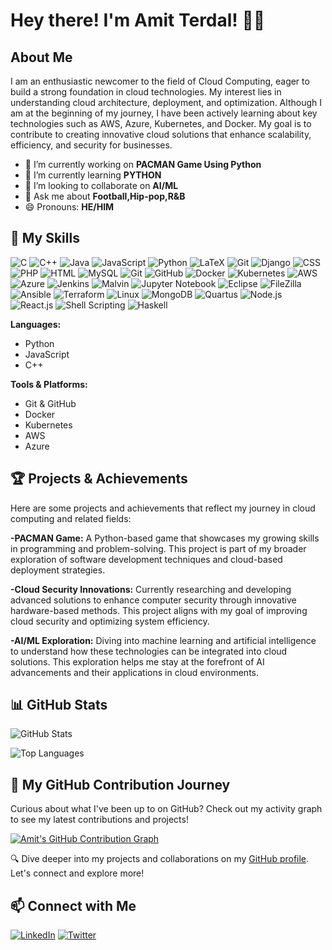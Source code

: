 # Hey there! I'm Amit Terdal! 👋✨
## About Me

I am an enthusiastic newcomer to the field of Cloud Computing, eager to build a strong foundation in cloud technologies. My interest lies in understanding cloud architecture, deployment, and optimization. Although I am at the beginning of my journey, I have been actively learning about key technologies such as AWS, Azure, Kubernetes, and Docker. My goal is to contribute to creating innovative cloud solutions that enhance scalability, efficiency, and security for businesses.

- 🔭 I’m currently working on **PACMAN Game Using Python**
- 🌱 I’m currently learning **PYTHON**
- 👯 I’m looking to collaborate on **AI/ML**
- 💬 Ask me about **Football,Hip-pop,R&B**
- 😄 Pronouns: **HE/HIM**

## 🚀 My Skills

![C](https://img.shields.io/badge/C-A8B9CC?style=flat&logo=c&logoColor=white)
![C++](https://img.shields.io/badge/C++-00599C?style=flat&logo=cplusplus&logoColor=white)
![Java](https://img.shields.io/badge/Java-007396?style=flat&logo=java&logoColor=white)
![JavaScript](https://img.shields.io/badge/JavaScript-F7DF1E?style=flat&logo=javascript&logoColor=black)
![Python](https://img.shields.io/badge/Python-3776AB?style=flat&logo=python&logoColor=white)
![LaTeX](https://img.shields.io/badge/LaTeX-008080?style=flat&logo=latex&logoColor=white)
![Git](https://img.shields.io/badge/Git-F05032?style=flat&logo=git&logoColor=white)
![Django](https://img.shields.io/badge/Django-092E20?style=flat&logo=django&logoColor=white)
![CSS](https://img.shields.io/badge/CSS-1572B6?style=flat&logo=css3&logoColor=white)
![PHP](https://img.shields.io/badge/PHP-777BB4?style=flat&logo=php&logoColor=white)
![HTML](https://img.shields.io/badge/HTML-E34F26?style=flat&logo=html5&logoColor=white)
![MySQL](https://img.shields.io/badge/MySQL-4479A1?style=flat&logo=mysql&logoColor=white)
![Git](https://img.shields.io/badge/Git-F05032?style=flat&logo=git&logoColor=white)
![GitHub](https://img.shields.io/badge/GitHub-181717?style=flat&logo=github&logoColor=white)
![Docker](https://img.shields.io/badge/Docker-2496ED?style=flat&logo=docker&logoColor=white)
![Kubernetes](https://img.shields.io/badge/Kubernetes-326CE5?style=flat&logo=kubernetes&logoColor=white)
![AWS](https://img.shields.io/badge/AWS-232F3E?style=flat&logo=amazonaws&logoColor=white)
![Azure](https://img.shields.io/badge/Azure-0078D4?style=flat&logo=microsoftazure&logoColor=white)
![Jenkins](https://img.shields.io/badge/Jenkins-D24939?style=flat&logo=jenkins&logoColor=white)
![Malvin](https://img.shields.io/badge/Malvin-4B0082?style=flat&logo=malvin&logoColor=white)
![Jupyter Notebook](https://img.shields.io/badge/Jupyter%20Notebook-F37626?style=flat&logo=jupyter&logoColor=white)
![Eclipse](https://img.shields.io/badge/Eclipse-2C2255?style=flat&logo=eclipse&logoColor=white)
![FileZilla](https://img.shields.io/badge/FileZilla-003A70?style=flat&logo=filezilla&logoColor=white)
![Ansible](https://img.shields.io/badge/Ansible-EE0000?style=flat&logo=ansible&logoColor=white)
![Terraform](https://img.shields.io/badge/Terraform-623CE4?style=flat&logo=terraform&logoColor=white)
![Linux](https://img.shields.io/badge/Linux-FCC624?style=flat&logo=linux&logoColor=black)
![MongoDB](https://img.shields.io/badge/MongoDB-47A248?style=flat&logo=mongodb&logoColor=white)
![Quartus](https://img.shields.io/badge/Quartus-007BFF?style=flat&logo=intel&logoColor=white)
![Node.js](https://img.shields.io/badge/Node.js-339933?style=flat&logo=node.js&logoColor=white)
![React.js](https://img.shields.io/badge/React-61DAFB?style=flat&logo=react&logoColor=black)
![Shell Scripting](https://img.shields.io/badge/Shell%20Scripting-121011?style=flat&logo=gnubash&logoColor=white)
![Haskell](https://img.shields.io/badge/Haskell-5D4F85?style=flat&logo=haskell&logoColor=white)  

**Languages:**
- Python
- JavaScript
- C++

**Tools & Platforms:**
- Git & GitHub
- Docker
- Kubernetes
- AWS
- Azure

## 🏆 Projects & Achievements
Here are some projects and achievements that reflect my journey in cloud computing and related fields:

**-PACMAN Game:** A Python-based game that showcases my growing skills in programming and problem-solving. This project is part of my broader exploration of software development techniques and cloud-based deployment strategies.

**-Cloud Security Innovations:** Currently researching and developing advanced solutions to enhance computer security through innovative hardware-based methods. This project aligns with my goal of improving cloud security and optimizing system efficiency.

**-AI/ML Exploration:** Diving into machine learning and artificial intelligence to understand how these technologies can be integrated into cloud solutions. This exploration helps me stay at the forefront of AI advancements and their applications in cloud environments.

## 📊 GitHub Stats

<!-- GitHub Stats Card -->
![GitHub Stats](https://github-readme-stats.vercel.app/api?username=amitterdal2906&show_icons=true&hide_title=true&count_private=true&include_all_commits=true&theme=dark)


<!-- Top Languages Card -->
![Top Languages](https://github-readme-stats.vercel.app/api/top-langs/?username=amitterdal2906&layout=compact&theme=dark)


## 🚀 My GitHub Contribution Journey

Curious about what I've been up to on GitHub? Check out my activity graph to see my latest contributions and projects!

[![Amit's GitHub Contribution Graph](https://github-readme-activity-graph.vercel.app/graph?username=Amitterdal2906&theme=github)](https://github.com/ashutosh00710/github-readme-activity-graph)

🔍 Dive deeper into my projects and collaborations on my [GitHub profile](https://github.com/Amitterdal2906). Let's connect and explore more!



## 📫 Connect with Me

[![LinkedIn](https://img.shields.io/badge/LinkedIn-0A66C2?style=flat&logo=linkedin&logoColor=white)](https://www.linkedin.com/in/amit-terdal-89a52a329/)
[![Twitter](https://img.shields.io/badge/Twitter-1DA1F2?style=flat&logo=twitter&logoColor=white)](https://twitter.com/AmitTerdal)

